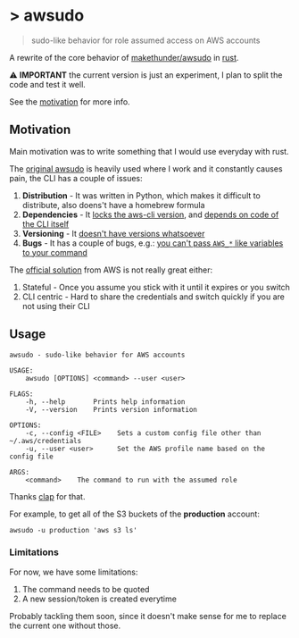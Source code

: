 # > awsudo
> sudo-like behavior for role assumed access on AWS accounts

A rewrite of the core behavior of [makethunder/awsudo](https://github.com/makethunder/awsudo/) in [rust](https://github.com/rust-lang/rust).

:warning: **IMPORTANT** the current version is just an experiment, I plan to split the code and test it well.

See the [motivation](#motivation) for more info.

## Motivation

Main motivation was to write something that I would use everyday with rust.

The [original awsudo](https://github.com/makethunder/awsudo/) is heavily used where I work and it constantly causes pain, the CLI has a couple of issues:
1. **Distribution** - It was written in Python, which makes it difficult to distribute, also doens't have a homebrew formula
1. **Dependencies** - It [locks the aws-cli version](https://github.com/makethunder/awsudo/issues/7), and [depends on code of the CLI itself](https://github.com/makethunder/awsudo/blob/d5800bc4a9785d179c678605d0ae5bf4e28f5205/awsudo/config.py#L1)
1. **Versioning** - It [doesn't have versions whatsoever](https://github.com/makethunder/awsudo/releases)
1. **Bugs** - It has a couple of bugs, e.g.: [you can't pass `AWS_*` like variables to your command](https://github.com/makethunder/awsudo/issues/14)

The [official solution](https://docs.aws.amazon.com/cli/latest/userguide/cli-roles.html#cli-roles-cache) from AWS is not really great either:
1. Stateful - Once you assume you stick with it until it expires or you switch
1. CLI centric - Hard to share the credentials and switch quickly if you are not using their CLI

## Usage

```
awsudo - sudo-like behavior for AWS accounts

USAGE:
    awsudo [OPTIONS] <command> --user <user>

FLAGS:
    -h, --help       Prints help information
    -V, --version    Prints version information

OPTIONS:
    -c, --config <FILE>    Sets a custom config file other than ~/.aws/credentials
    -u, --user <user>      Set the AWS profile name based on the config file

ARGS:
    <command>    The command to run with the assumed role
```

Thanks [clap](https://github.com/clap-rs/clap) for that.

For example, to get all of the S3 buckets of the **production** account:
```
awsudo -u production 'aws s3 ls'
```

### Limitations

For now, we have some limitations:
1. The command needs to be quoted
1. A new session/token is created everytime

Probably tackling them soon, since it doesn't make sense for me to replace the current one without those.
